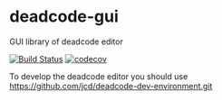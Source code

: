 # deadcode-gui
GUI library of deadcode editor

[![Build Status](https://travis-ci.org/jcd/deadcode-gui.svg?branch=master)](https://travis-ci.org/jcd/deadcode-gui)
[![codecov](https://codecov.io/gh/jcd/deadcode-gui/branch/master/graph/badge.svg)](https://codecov.io/gh/jcd/deadcode-gui)

To develop the deadcode editor you should use https://github.com/jcd/deadcode-dev-environment.git
